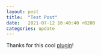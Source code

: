 ```yaml
---
layout: post
title:  "Test Post"
date:   2021-07-12 16:40:40 +0200
categories: update
---
```


Thanks for this cool [plugin](https://erikw.me/blog/tech/open-sourcing-my-second-jekyll-plugin-gossary-tooltip/)!
